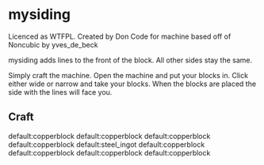 mysiding
========


Licenced as WTFPL.
Created by Don
Code for machine based off of Noncubic by yves_de_beck

mysiding adds lines to the front of the block. All other sides stay the same.

Simply craft the machine. Open the machine and put your blocks in. Click either wide or narrow and take your blocks.
When the blocks are placed the side with the lines will face you.

Craft
-------

default:copperblock	default:copperblock	default:copperblock
default:copperblock	default:steel_ingot	default:copperblock
default:copperblock	default:copperblock	default:copperblock
